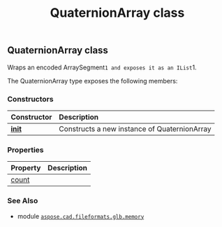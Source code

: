 ﻿---
title: QuaternionArray class
second_title: Aspose.CAD for Python via .NET API References
description: 
type: docs
weight: 110
url: /python-net/aspose.cad.fileformats.glb.memory/quaternionarray/
is_root: false
---

## QuaternionArray class

Wraps an encoded ArraySegment`1 and exposes it as an IList`1.



The QuaternionArray type exposes the following members:

### Constructors
| Constructor | Description |
| :- | :- |
| [__init__](/cad/python-net/aspose.cad.fileformats.glb.memory/quaternionarray/__init__/#) | Constructs a new instance of QuaternionArray |


### Properties
| Property | Description |
| :- | :- |
| [count](/cad/python-net/aspose.cad.fileformats.glb.memory/quaternionarray/count) |  |



### See Also
* module [`aspose.cad.fileformats.glb.memory`](..)
